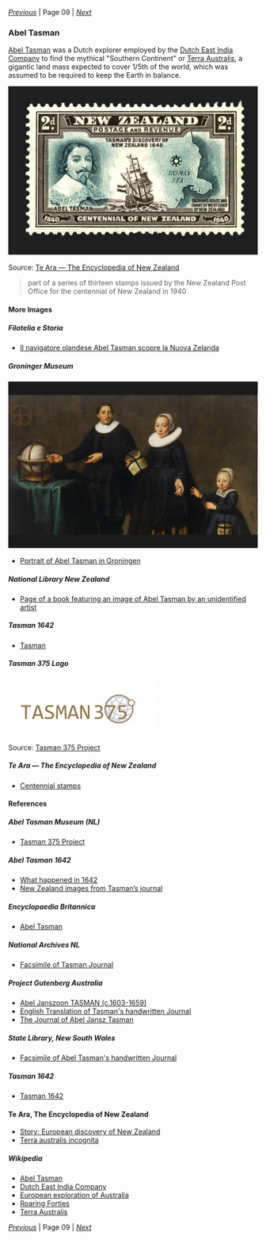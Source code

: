 *[Previous](../p08-kupe/)* | Page 09 | *[Next](../p10-matawhaorua/)*
### Abel Tasman

[Abel Tasman][TASMAN] was a Dutch explorer employed by the
[Dutch East India Company][VOC] to find the mythical
"Southern Continent" or [Terra Australis][TERRA_AUSTRALIS],
a gigantic land mass expected to cover 1/5th of the world,
which was assumed to be required to keep the Earth in balance.

![Tasman's Discovery of New Zealand, Centennial of New Zealand Stamp, 1940](pictures/148x100-WxHmm-abel-tasman.jpg)

Source: [Te Ara — The Encyclopedia of New Zealand](https://teara.govt.nz/en/zoomify/43023/centennial-stamps)

> part of a series of thirteen stamps issued by the New Zealand Post Office
> for the centennial of New Zealand in 1940

#### More Images

##### Filatelia e Storia

* [Il navigatore olandese Abel Tasman scopre la Nuova Zelanda](https://filateliaestoria.weebly.com/trivial/il-navigatore-olandese-abel-tasman-scopre-la-nuova-zelanda)

##### Groninger Museum

![Jacob Gerritsz Cuyp, Portrait of Abel Tasman, his wife and daughter c.1637, National Gallery of Australia, Canberra](pictures/15x10cm-abel-tasman-wife-and-daughter.jpg)

* [Portrait of Abel Tasman in Groningen](https://www.groningermuseum.nl/en/art/exhibitions/portrait-abel-tasman-comes-home-groningen)

##### National Library New Zealand

* [Page of a book featuring an image of Abel Tasman by an unidentified artist](https://natlib.govt.nz/records/23244422?search%5Bi%5D%5Busage%5D=Unknown&search%5Bil%5D%5Bsubject%5D=Tasman%2C+Abel+Janszoon%2C+1603%3F-1659%3F&search%5Bpath%5D=photos)

##### Tasman 1642

* [Tasman](http://tasman1642.com.au/#tasman)

##### Tasman 375 Logo

![Tasman 375 Logo](pictures/tasman375.jpg)

Source: [Tasman 375 Project](https://tasman375.groningen.nl/en/over-tasman-375)

##### Te Ara — The Encyclopedia of New Zealand

* [Centennial stamps](https://teara.govt.nz/en/zoomify/43023/centennial-stamps)

#### References

##### Abel Tasman Museum (NL)

* [Tasman 375 Project](https://tasman375.groningen.nl/en/over-tasman-375)

##### Abel Tasman 1642

* [What happened in 1642](http://abeltasman.org.nz/what-happened-in-1642/)
* [New Zealand images from Tasman’s journal](http://abeltasman.org.nz/images/)

##### Encyclopaedia Britannica

* [Abel Tasman](https://www.britannica.com/biography/Abel-Tasman)

##### National Archives NL

* [Facsimile of Tasman Journal](https://www.nationaalarchief.nl/en/research/archive/1.11.01.01/inventory?inventarisnr=121&activeTab=gahetnascans)

##### Project Gutenberg Australia

* [Abel Janszoon TASMAN (c.1603-1659)](http://gutenberg.net.au/pages/tasman.html)
* [English Translation of Tasman's handwritten Journal](http://gutenberg.net.au/ebooks06/0600571h.html#journal)
* [The Journal of Abel Jansz Tasman](http://gutenberg.net.au/ebooks04/0400771.txt)

##### State Library, New South Wales

* [Facsimile of Abel Tasman's handwritten Journal](http://archival.sl.nsw.gov.au/Details/archive/110320645)

##### Tasman 1642

* [Tasman 1642](http://tasman1642.com.au/)

#### Te Ara, The Encyclopedia of New Zealand

* [Story: European discovery of New Zealand](https://teara.govt.nz/en/european-discovery-of-new-zealand)
* [Terra australis incognita](https://teara.govt.nz/en/zoomify/1403/terra-australis-incognita)

##### Wikipedia

* [Abel Tasman][TASMAN]
* [Dutch East India Company][VOC]
* [European exploration of Australia](https://en.wikipedia.org/wiki/European_exploration_of_Australia)
* [Roaring Forties][ROARING40s]
* [Terra Australis][TERRA_AUSTRALIS]

[GIANTS]: https://tasman375.groningen.nl/en/reisverslagen/wonen-hier-reuzen
[MORE_LAND]: http://sixboats.co.nz/more-land/
[ROARING40s]: https://en.wikipedia.org/wiki/Roaring_Forties
[TASMAN]: https://en.wikipedia.org/wiki/Abel_Tasman
[TASMAN_SHIPS]: http://abeltasman.org.nz/articles-research/heemskerck-zeehaen/
[TERRA_AUSTRALIS]: https://en.wikipedia.org/wiki/Terra_Australis
[VOC]: https://en.wikipedia.org/wiki/Dutch_East_India_Company

*[Previous](../p08-kupe/)* | Page 09 | *[Next](../p10-matawhaorua/)*
